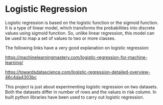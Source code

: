 # Logistic Regression
Logistic regression is based on the logistic function or the sigmoid function. It is a type of linear model, which transforms the probabilities into discrete values using sigmoid function. So, unlike linear regression, this model can be used to map a set of values to two or more classes.

The following links have a very good explanation on logistic regression:

https://machinelearningmastery.com/logistic-regression-for-machine-learning/

https://towardsdatascience.com/logistic-regression-detailed-overview-46c4da4303bc

This project is just about experimenting logistic regression on two datasets. Both the datasets differ in number of rows and the values in risk column. In built python libraries have been used to carry out logistic regression.
